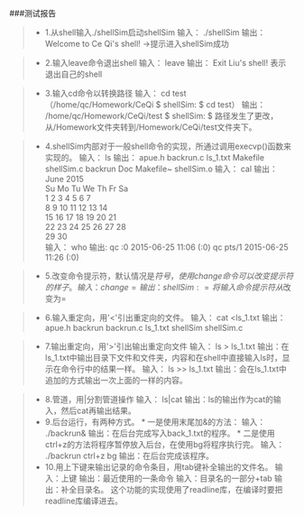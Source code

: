 ###测试报告


>  * 1.从shell输入./shellSim启动shellSim
	输入：
        ./shellSim
	输出：
        Welcome to Ce Qi's shell! ->提示进入shellSim成功
    
    
> *  2.输入leave命令退出shell
	输入：
        leave
	输出：
        Exit Liu's shell!
	表示退出自己的shell
    
    
> *  3.输入cd命令以转换路径
	输入：
        cd test（/home/qc/Homework/CeQi $ shellSim: $ cd test）
	输出：
        /home/qc/Homework/CeQi/test $ shellSim: $ 
	路径发生了更改，从/Homework文件夹转到/Homework/CeQi/test文件夹下。
    
    
> *  4.shellSim内部对于一般shell命令的实现，所通过调用execvp()函数来实现的。
	输入：
        ls
	输出：
        apue.h   backrun.c  ls_1.txt   Makefile      shellSim.c
        backrun  Doc        Makefile~  shellSim.o
	输入：
        cal
	输出：
        June 2015        
	    Su Mo Tu We Th Fr Sa  
	     1  2  3  4  5  6  7  
	    8  9 10 11 12 13 14  
	    15 16 17 18 19 20 21  
	    22 23 24 25 26 27 28  
    	29 30      
	输入：
        who
	输出:
        qc       :0           2015-06-25 11:06 (:0)
        qc       pts/1        2015-06-25 11:26 (:0)
        
        
> * 5.改变命令提示符，默认情况是$符号，使用change命令可以改变提示符的样子。
	输入：
        change =
	输出：
        shellSim: =
	将输入命令提示符从$改变为=
    
    
> * 6.输入重定向，用'<'引出重定向的文件。
	输入：
        cat <ls_1.txt
	输出：
        apue.h
        backrun
        backrun.c
        ls_1.txt
        shellSim
        shellSim.c
	
    
> * 7.输出重定向，用'>'引出输出重定向文件
	输入：
        ls > ls_1.txt
	输出：在ls_1.txt中输出目录下文件和文件夹，内容和在shell中直接输入ls时，显示在命令行中的结果一样。
	输入：
        ls >> ls_1.txt
	输出：会在ls_1.txt中追加的方式输出一次上面的一样的内容。
    
    
> * 8.管道，用|分割管道操作
	输入：
        ls|cat
	输出：ls的输出作为cat的输入，然后cat再输出结果。
> * 9.后台运行，有两种方式。
	* 一是使用末尾加&的方法：
	输入：
            ./backrun&
	输出：在后台完成写入back_1.txt的程序。
	* 二是使用ctrl+z的方法将程序暂停放入后台，在使用bg将程序执行完。
	输入：
            ./backrun 
	        ctrl+z
	        bg
	输出：在后台完成该程序。
> * 10.用上下键来输出记录的命令条目，用tab键补全输出的文件名。
	输入：上键
	输出：最近使用的一条命令
	输入：目录名的一部分+tab
	输出：补全目录名。
	    这个功能的实现使用了readline库，在编译时要把readline库编译进去。
